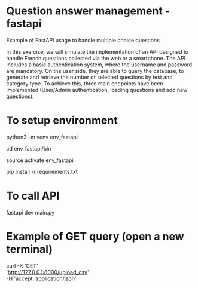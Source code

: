 # Question answer management - fastapi
Example of FastAPI usage to handle multiple choice questions

In this exercise, we will simulate the implementation of an API designed to handle French questions collected via the web or a smartphone. The API includes a basic authentication system, where the username and password are mandatory. On the user side, they are able to query the database, to generate and retrieve the number of selected questions by test and category type. To achieve this, three main endpoints have been implemented (User/Admin authentication, loading questions and add new questions).

#  To setup environment 
python3 -m venv env_fastapi

cd env_fastapi/bin

source activate env_fastapi

pip install -r requirements.txt

# To call API
fastapi dev main.py

# Example of GET query (open a new terminal)
curl -X 'GET' \
  'http://127.0.0.1:8000/upload_csv' \
  -H 'accept: application/json'
